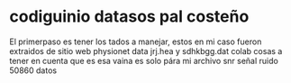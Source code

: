 # codiguinio datasos pal costeño
El primerpaso es tener los tados a manejar, estos en mi caso fueron extraidos de sitio web physionet
data  jrj.hea y sdhkbgg.dat
colab
 cosas a tener en cuenta
 que es esa vaina
 es solo pára mi archivo
 snr señal ruido
 50860 datos

